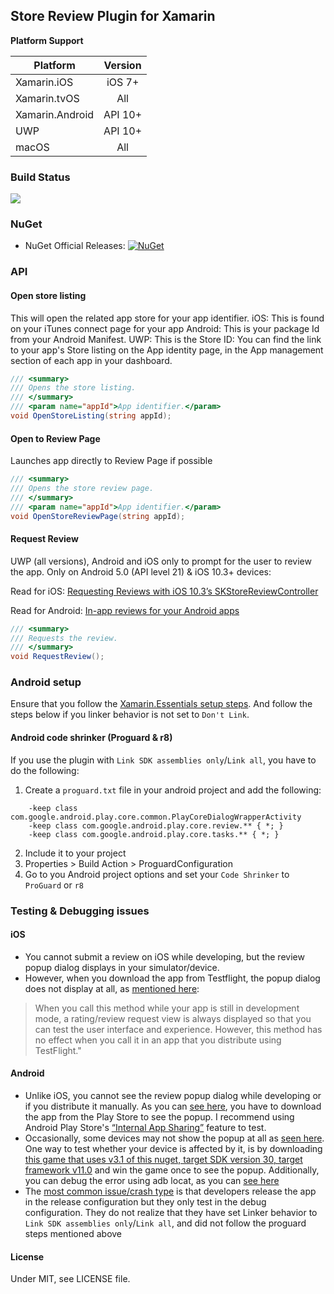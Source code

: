 ## Store Review Plugin for Xamarin

**Platform Support**

|Platform|Version|
| ------------------- | :------------------: |
|Xamarin.iOS|iOS 7+|
|Xamarin.tvOS|All|
|Xamarin.Android|API 10+|
|UWP|API 10+|
|macOS|All|


### Build Status
![](https://jamesmontemagno.visualstudio.com/_apis/public/build/definitions/6b79a378-ddd6-4e31-98ac-a12fcd68644c/12/badge)

### NuGet
* NuGet Official Releases: [![NuGet](https://img.shields.io/nuget/vpre/Xamarin.Essentials.svg?label=NuGet)](https://www.nuget.org/packages/Plugin.StoreReview/)

### API

#### Open store listing
This will open the related app store for your app identifier.
iOS: This is found on your iTunes connect page for your app
Android: This is your package Id from your Android Manifest.
UWP:  This is the Store ID: You can find the link to your app's Store listing on the App identity page, in the App management section of each app in your dashboard.

```csharp
/// <summary>
/// Opens the store listing.
/// </summary>
/// <param name="appId">App identifier.</param>
void OpenStoreListing(string appId);
```

#### Open to Review Page
Launches app directly to Review Page if possible

```csharp
/// <summary>
/// Opens the store review page.
/// </summary>
/// <param name="appId">App identifier.</param>
void OpenStoreReviewPage(string appId);
```

#### Request Review
UWP (all versions), Android and iOS only to prompt for the user to review the app. Only on Android 5.0 (API level 21) & iOS 10.3+ devices:

Read for iOS: [Requesting Reviews with iOS 10.3’s SKStoreReviewController](https://devblogs.microsoft.com/xamarin/requesting-reviews-ios-10-3s-skstorereviewcontroller/?WT.mc_id=friends-0000-jamont)

Read for Android: [In-app reviews for your Android apps](https://devblogs.microsoft.com/xamarin/android-in-app-reviews/?WT.mc_id=friends-0000-jamont)


```csharp
/// <summary>
/// Requests the review.
/// </summary>
void RequestReview();
```

### Android setup

Ensure that you follow the [Xamarin.Essentials setup steps](https://docs.microsoft.com/xamarin/essentials/get-started?WT.mc_id=friends-0000-jamont). And follow the steps below if you linker behavior is not set to `Don't Link`.

#### Android code shrinker (Proguard & r8)

If you use the plugin with `Link SDK assemblies only`/`Link all`, you have to do the following:

1. Create a `proguard.txt` file in your android project and add the following:

```
    -keep class com.google.android.play.core.common.PlayCoreDialogWrapperActivity
    -keep class com.google.android.play.core.review.** { *; }
    -keep class com.google.android.play.core.tasks.** { *; }
```

2. Include it to your project
3. Properties > Build Action > ProguardConfiguration
4. Go to you Android project options and set your `Code Shrinker` to `ProGuard` or `r8`

### Testing & Debugging issues

#### iOS

* You cannot submit a review on iOS while developing, but the review popup dialog displays in your simulator/device.
* However, when you download the app from Testflight, the popup dialog does not display at all, as [mentioned here](https://developer.apple.com/documentation/storekit/skstorereviewcontroller/2851536-requestreview):
> When you call this method while your app is still in development mode, a rating/review request view is always displayed so that you can test the user interface and experience. However, this method has no effect when you call it in an app that you distribute using TestFlight."

#### Android

* Unlike iOS, you cannot see the review popup dialog while developing or if you distribute it manually. As you can [see here](https://developer.android.com/guide/playcore/in-app-review/test), you have to download the app from the Play Store to see the popup. I recommend using Android Play Store's [“Internal App Sharing”](https://play.google.com/console/about/internalappsharing/) feature to test.
* Occasionally, some devices may not show the popup at all as [seen here](https://github.com/jamesmontemagno/StoreReviewPlugin/pull/27#issuecomment-877410136). One way to test whether your device is affected by it, is by downloading [this game that uses v3.1 of this nuget, target SDK version 30, target framework v11.0](https://play.google.com/store/apps/details?id=com.tfp.numberbomb) and win the game once to see the popup. Additionally, you can debug the error using adb locat, as you can [see here](https://github.com/jamesmontemagno/StoreReviewPlugin/issues/26#issue-940942211)
* The [most common issue/crash type](https://github.com/jamesmontemagno/StoreReviewPlugin/issues/20) is that developers release the app in the release configuration but they only test in the debug configuration. They do not realize that they have set Linker behavior to `Link SDK assemblies only`/`Link all`, and did not follow the proguard steps mentioned above

#### License
Under MIT, see LICENSE file.

